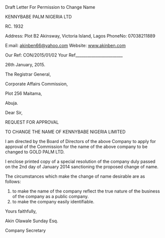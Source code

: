 Draft Letter For Permission to Change Name 

KENNYBABE PALM NIGERIA LTD 

RC. 1932 

Address: Plot B2 Akinsway, Victoria Island, Lagos PhoneNo: 07038211889 

E:mail: akinben66@yahoo.com Website: www.akinben.com 

Our Ref: CON/2015/01/02 Your Ref________________________ 

 

 

 

26th January, 2015. 

 

The Registrar General, 

Corporate Affairs Commission, 

Plot 256 Maitama, 

Abuja. 

 

Dear Sir, 

 

REQUEST FOR APPROVAL 

TO CHANGE THE NAME OF KENNYBABE NIGERIA LIMITED 

 

I am directed by the Board of Directors of the above Company to apply for approval 
of the Commission for the name of the above company to be changed to GOLD 
PALM LTD. 

 

I enclose printed copy of a special resolution of the company duly passed on the 2nd 
day of January 2014 sanctioning the proposed change of name. 

 

The circumstances which make the change of name desirable are as follows: 

1. to make the name of the company reflect the true nature of the business 
of the company as a public company. 
2. to make the company easily identifiable. 


 

 

Yours faithfully, 

 

Akin Olawale Sunday Esq. 

Company Secretary 

 

 

 

 

 

 

 

 


